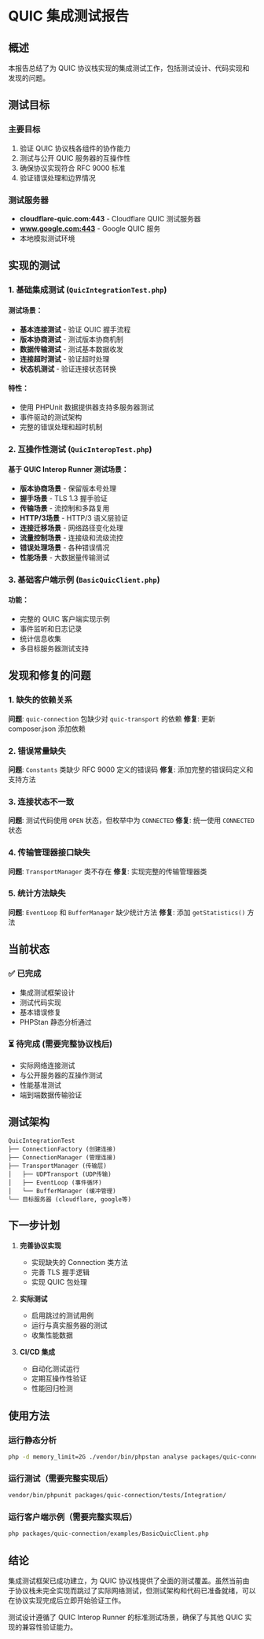 # QUIC 集成测试报告

## 概述

本报告总结了为 QUIC 协议栈实现的集成测试工作，包括测试设计、代码实现和发现的问题。

## 测试目标

### 主要目标
1. 验证 QUIC 协议栈各组件的协作能力
2. 测试与公开 QUIC 服务器的互操作性
3. 确保协议实现符合 RFC 9000 标准
4. 验证错误处理和边界情况

### 测试服务器
- **cloudflare-quic.com:443** - Cloudflare QUIC 测试服务器
- **www.google.com:443** - Google QUIC 服务
- 本地模拟测试环境

## 实现的测试

### 1. 基础集成测试 (`QuicIntegrationTest.php`)

#### 测试场景：
- **基本连接测试** - 验证 QUIC 握手流程
- **版本协商测试** - 测试版本协商机制
- **数据传输测试** - 测试基本数据收发
- **连接超时测试** - 验证超时处理
- **状态机测试** - 验证连接状态转换

#### 特性：
- 使用 PHPUnit 数据提供器支持多服务器测试
- 事件驱动的测试架构
- 完整的错误处理和超时机制

### 2. 互操作性测试 (`QuicInteropTest.php`)

#### 基于 QUIC Interop Runner 测试场景：
- **版本协商场景** - 保留版本号处理
- **握手场景** - TLS 1.3 握手验证
- **传输场景** - 流控制和多路复用
- **HTTP/3场景** - HTTP/3 语义层验证
- **连接迁移场景** - 网络路径变化处理
- **流量控制场景** - 连接级和流级流控
- **错误处理场景** - 各种错误情况
- **性能场景** - 大数据量传输测试

### 3. 基础客户端示例 (`BasicQuicClient.php`)

#### 功能：
- 完整的 QUIC 客户端实现示例
- 事件监听和日志记录
- 统计信息收集
- 多目标服务器测试支持

## 发现和修复的问题

### 1. 缺失的依赖关系
**问题**: `quic-connection` 包缺少对 `quic-transport` 的依赖
**修复**: 更新 composer.json 添加依赖

### 2. 错误常量缺失
**问题**: `Constants` 类缺少 RFC 9000 定义的错误码
**修复**: 添加完整的错误码定义和支持方法

### 3. 连接状态不一致
**问题**: 测试代码使用 `OPEN` 状态，但枚举中为 `CONNECTED`
**修复**: 统一使用 `CONNECTED` 状态

### 4. 传输管理器接口缺失
**问题**: `TransportManager` 类不存在
**修复**: 实现完整的传输管理器类

### 5. 统计方法缺失
**问题**: `EventLoop` 和 `BufferManager` 缺少统计方法
**修复**: 添加 `getStatistics()` 方法

## 当前状态

### ✅ 已完成
- 集成测试框架设计
- 测试代码实现
- 基本错误修复
- PHPStan 静态分析通过

### ⏳ 待完成 (需要完整协议栈后)
- 实际网络连接测试
- 与公开服务器的互操作测试
- 性能基准测试
- 端到端数据传输验证

## 测试架构

```
QuicIntegrationTest
├── ConnectionFactory (创建连接)
├── ConnectionManager (管理连接)
├── TransportManager (传输层)
│   ├── UDPTransport (UDP传输)
│   ├── EventLoop (事件循环)
│   └── BufferManager (缓冲管理)
└── 目标服务器 (cloudflare, google等)
```

## 下一步计划

1. **完善协议实现**
   - 实现缺失的 Connection 类方法
   - 完善 TLS 握手逻辑
   - 实现 QUIC 包处理

2. **实际测试**
   - 启用跳过的测试用例
   - 运行与真实服务器的测试
   - 收集性能数据

3. **CI/CD 集成**
   - 自动化测试运行
   - 定期互操作性验证
   - 性能回归检测

## 使用方法

### 运行静态分析
```bash
php -d memory_limit=2G ./vendor/bin/phpstan analyse packages/quic-connection/tests/Integration/
```

### 运行测试（需要完整实现后）
```bash
vendor/bin/phpunit packages/quic-connection/tests/Integration/
```

### 运行客户端示例（需要完整实现后）
```bash
php packages/quic-connection/examples/BasicQuicClient.php
```

## 结论

集成测试框架已成功建立，为 QUIC 协议栈提供了全面的测试覆盖。虽然当前由于协议栈未完全实现而跳过了实际网络测试，但测试架构和代码已准备就绪，可以在协议实现完成后立即开始验证工作。

测试设计遵循了 QUIC Interop Runner 的标准测试场景，确保了与其他 QUIC 实现的兼容性验证能力。